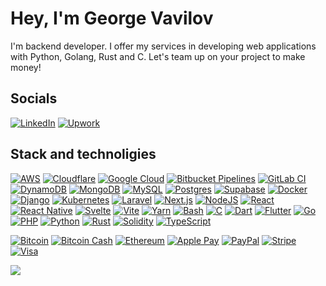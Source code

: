 # Hey, I'm George Vavilov
I'm backend developer. I offer my services in developing web applications 
with Python, Golang, Rust and C. Let's team up on your project to make 
money!

[comment]: <![my photo](public/linkedin_compress.jpg "It's me")>

## Socials
[![LinkedIn](https://img.shields.io/badge/LinkedIn-%230077B5.svg?logo=linkedin&logoColor=white)](https://www.linkedin.com/in/wawilow/)
[![Upwork](https://img.shields.io/badge/Upwork-6FDA44?logo=upwork&logoColor=fff)](https://www.upwork.com/freelancers/~0185d12b5ab378854d)
<br />

## Stack and technoligies
[![AWS](https://img.shields.io/badge/AWS-%23FF9900.svg?logo=amazon-web-services&logoColor=white)](#)
[![Cloudflare](https://img.shields.io/badge/Cloudflare-F38020?logo=Cloudflare&logoColor=white)](#)
[![Google Cloud](https://img.shields.io/badge/Google%20Cloud-%234285F4.svg?logo=google-cloud&logoColor=white)](#)
[![Bitbucket Pipelines](https://img.shields.io/badge/Bitbucket_Pipelines-0052CC?logo=bitbucket&logoColor=white)](#)
[![GitLab CI](https://img.shields.io/badge/GitLab%20CI-FC6D26?logo=gitlab&logoColor=fff)](#)
[![DynamoDB](https://img.shields.io/badge/DynamoDB-4053D6?logo=amazondynamodb&logoColor=fff)](#)
[![MongoDB](https://img.shields.io/badge/MongoDB-%234ea94b.svg?logo=mongodb&logoColor=white)](#)
[![MySQL](https://img.shields.io/badge/MySQL-4479A1?logo=mysql&logoColor=fff)](#)
[![Postgres](https://img.shields.io/badge/Postgres-%23316192.svg?logo=postgresql&logoColor=white)](#)
[![Supabase](https://img.shields.io/badge/Supabase-3FCF8E?logo=supabase&logoColor=fff)](#)
[![Docker](https://img.shields.io/badge/Docker-2496ED?logo=docker&logoColor=fff)](#)
[![Django](https://img.shields.io/badge/Django-%23092E20.svg?logo=django&logoColor=white)](#)
[![Kubernetes](https://img.shields.io/badge/Kubernetes-326CE5?logo=kubernetes&logoColor=fff)](#)
[![Laravel](https://img.shields.io/badge/Laravel-%23FF2D20.svg?logo=laravel&logoColor=white)](#)
[![Next.js](https://img.shields.io/badge/Next.js-black?logo=next.js&logoColor=white)](#)
[![NodeJS](https://img.shields.io/badge/Node.js-6DA55F?logo=node.js&logoColor=white)](#)
[![React](https://img.shields.io/badge/React-%2320232a.svg?logo=react&logoColor=%2361DAFB)](#)
[![React Native](https://img.shields.io/badge/React_Native-%2320232a.svg?logo=react&logoColor=%2361DAFB)](#)
[![Svelte](https://img.shields.io/badge/Svelte-%23f1413d.svg?logo=svelte&logoColor=white)](#)
[![Vite](https://img.shields.io/badge/Vite-646CFF?logo=vite&logoColor=fff)](#)
[![Yarn](https://img.shields.io/badge/Yarn-2C8EBB?logo=yarn&logoColor=fff)](#)
[![Bash](https://img.shields.io/badge/Bash-4EAA25?logo=gnubash&logoColor=fff)](#)
[![C](https://img.shields.io/badge/C-00599C?logo=c&logoColor=white)](#)
[![Dart](https://img.shields.io/badge/Dart-%230175C2.svg?logo=dart&logoColor=white)](#)
[![Flutter](https://img.shields.io/badge/Flutter-02569B?logo=flutter&logoColor=fff)](#)
[![Go](https://img.shields.io/badge/Go-%2300ADD8.svg?&logo=go&logoColor=white)](#)
[![PHP](https://img.shields.io/badge/php-%23777BB4.svg?&logo=php&logoColor=white)](#)
[![Python](https://img.shields.io/badge/Python-3776AB?logo=python&logoColor=fff)](#)
[![Rust](https://img.shields.io/badge/Rust-%23000000.svg?e&logo=rust&logoColor=white)](#)
[![Solidity](https://img.shields.io/badge/Solidity-363636?logo=solidity&logoColor=fff)](#)
[![TypeScript](https://img.shields.io/badge/TypeScript-3178C6?logo=typescript&logoColor=fff)](#)


[![Bitcoin](https://img.shields.io/badge/Bitcoin-FF9900?logo=bitcoin&logoColor=white)](#)
[![Bitcoin Cash](https://img.shields.io/badge/Bitcoin%20Cash-0AC18E?logo=bitcoincash&logoColor=fff)](#)
[![Ethereum](https://img.shields.io/badge/Ethereum-3C3C3D?logo=ethereum&logoColor=white)](#)
[![Apple Pay](https://img.shields.io/badge/Apple%20Pay-000?logo=applepay&logoColor=fff)](#)
[![PayPal](https://img.shields.io/badge/PayPal-003087?logo=paypal&logoColor=fff)](#)
[![Stripe](https://img.shields.io/badge/Stripe-5851DD?logo=stripe&logoColor=fff)](#)
[![Visa](https://img.shields.io/badge/Visa-1A1F71?logo=visa&logoColor=fff)](#)

![](https://github-readme-stats.vercel.app/api/top-langs/?username=wawilow&size_weight=0.5&count_weight=0.5&byte_count=0.5&repo_count=0.5&theme=dark&hide_border=false&include_all_commits=false&count_private=false)

